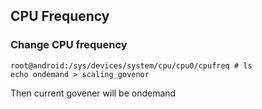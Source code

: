 ## CPU Frequency

### Change CPU frequency

```
root@android:/sys/devices/system/cpu/cpu0/cpufreq # ls 
echo ondemand > scaling_govenor
```

Then current govener will be ondemand
